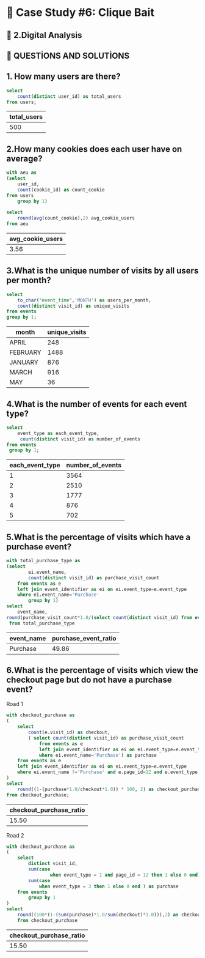  # 📌 Case Study #6: Clique Bait

## 📌 2.Digital Analysis

 ## 📌 QUESTİONS AND SOLUTİONS 

## 1. How many users are there?

```sql
select 
    count(distinct user_id) as total_users 
from users;
```
| total_users |
|-------------|
|         500 |

## 2.How many cookies does each user have on average?

```sql
with aeu as 
(select 
	user_id,
	count(cookie_id) as count_cookie
from users	
	group by 1)
	
select 	
	round(avg(count_cookie),2) avg_cookie_users
from aeu
```

| avg_cookie_users |
|------------------|
|             3.56 |

## 3.What is the unique number of visits by all users per month?

```sql
select 
	to_char("event_time",'MONTH') as users_per_month,
	count(distinct visit_id) as unique_visits 
from events 
group by 1;
```
|   month   | unique_visits |
|-----------|---------------|
|  APRIL    |           248 |
|  FEBRUARY |          1488 |
|  JANUARY  |           876 |
|  MARCH    |           916 |
|  MAY      |            36 |

## 4.What is the number of events for each event type?

```sql
select 	
    event_type as each_event_type,
     count(distinct visit_id) as number_of_events
from events 
 group by 1;
```
| each_event_type | number_of_events |
|-----------------|------------------|
|               1 |             3564 |
|               2 |             2510 |
|               3 |             1777 |
|               4 |              876 |
|               5 |              702 |


## 5.What is the percentage of visits which have a purchase event?	
	
```sql
with total_purchase_type as 
(select 
		ei.event_name,
		count(distinct visit_id) as purchase_visit_count
	from events as e 
	left join event_identifier as ei on ei.event_type=e.event_type
	where ei.event_name='Purchase'
		group by 1)
select 
	event_name,
round(purchase_visit_count*1.0/(select count(distinct visit_id) from events )*1.0*100,2) as purchase_event_ratio
 from total_purchase_type
```
| event_name | purchase_event_ratio |
|------------|----------------------|
| Purchase   |                49.86 |

## 6.What is the percentage of visits which view the checkout page but do not have a purchase event?
Road 1
```sql
with checkout_purchase as 
(
    select 	
        count(e.visit_id) as checkout,
        ( select count(distinct visit_id) as purchase_visit_count
            from events as e 
            left join event_identifier as ei on ei.event_type=e.event_type
            where ei.event_name='Purchase') as purchase 
    from events as e
    left join event_identifier as ei on ei.event_type=e.event_type
    where ei.event_name !='Purchase' and e.page_id=12 and e.event_type = 1	
)
select 
    round((1-(purchase*1.0/checkout*1.0)) * 100, 2) as checkout_purchase_ratio
from checkout_purchase;
```
| checkout_purchase_ratio |
|-------------------------|
|                   15.50 |

Road 2
```sql
with checkout_purchase as 
(
	select 
		distinct visit_id,
		sum(case
		   		when event_type = 1 and page_id = 12 then 1 else 0 end) as checkout,
		sum(case 
		   	when event_type = 3 then 1 else 0 end ) as purchase 
	from events 
		group by 1 	
)
select 
	round((100*(1-(sum(purchase)*1.0/sum(checkout)*1.0))),2) as checkout_purchase_ratio
	from checkout_purchase 
```
| checkout_purchase_ratio |
|-------------------------|
|                   15.50 |

